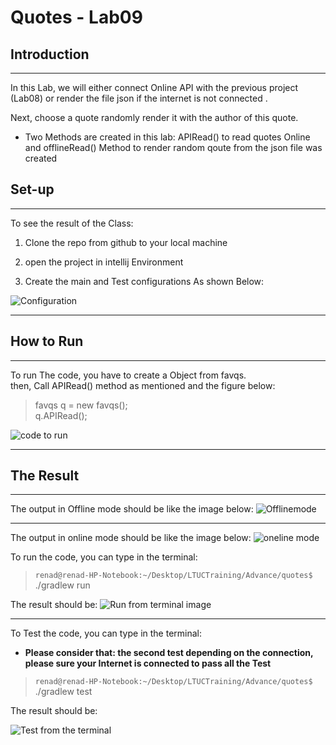 # Quotes - Lab09

## Introduction  

---

In this Lab, we will either connect Online API with the previous project (Lab08) or render the file json if the internet is not connected .

Next, choose a quote randomly render it with the author of this quote.

- Two Methods are created in this lab: APIRead() to read quotes Online and offlineRead() Method to render random qoute from the json file was created 

## Set-up

---

To see the result of the Class:  

1. Clone the repo from github to your local machine  

2. open the project in intellij Environment  

3. Create the main and Test configurations As shown Below:

![Configuration](https://camo.githubusercontent.com/bc520bc30cee9475c48ca6b020c93e5fd8eec3b3f851936179d734fa4563daee/68747470733a2f2f692e6962622e636f2f634a366b4e57732f53637265656e73686f742d66726f6d2d323032322d30332d30362d31342d35392d35332e706e67)

---

## How to Run

---

To run The code, you have to create a Object from favqs.  
then, Call APIRead() method as mentioned and the figure below:

> favqs q = new favqs();  
        q.APIRead();

![code to run](https://i.ibb.co/6tmznY3/Screenshot-from-2022-03-15-00-09-35.png)

---

## The Result

---

The output in Offline mode should be like the image below:
![Offlinemode](https://i.ibb.co/2YwxWvH/Screenshot-from-2022-03-14-23-41-02.png)

---

The output in online mode should be like the image below:
![oneline mode](https://i.ibb.co/3NhVnDd/Screenshot-from-2022-03-14-23-42-42.png)

To run the code, you can type in the terminal:

>`renad@renad-HP-Notebook:~/Desktop/LTUCTraining/Advance/quotes$` ./gradlew run

The result should be:
![Run from terminal image](https://i.ibb.co/vv9691L/Screenshot-from-2022-03-14-23-48-55.png)

---

To Test the code, you can type in the terminal:

- **Please consider that: the second test depending on the connection, please sure your Internet is connected to pass all the Test**

>`renad@renad-HP-Notebook:~/Desktop/LTUCTraining/Advance/quotes$` ./gradlew test

The result should be:

![Test from the terminal](https://i.ibb.co/D8qvTX3/Screenshot-from-2022-03-14-23-51-09.png)
